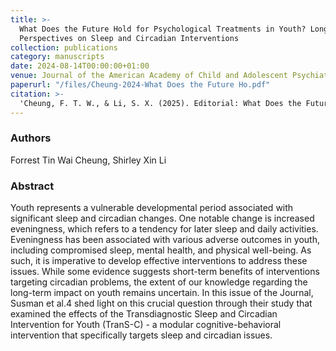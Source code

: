 ```yaml
---
title: >-
  What Does the Future Hold for Psychological Treatments in Youth? Long-Term
  Perspectives on Sleep and Circadian Interventions
collection: publications
category: manuscripts
date: 2024-08-14T00:00:00+01:00
venue: Journal of the American Academy of Child and Adolescent Psychiatry
paperurl: "/files/Cheung-2024-What Does the Future Ho.pdf"
citation: >-
  'Cheung, F. T. W., & Li, S. X. (2025). Editorial: What Does the Future Hold for Psychological Treatments in Youth? Long-Term Perspectives on Sleep and Circadian Interventions. Journal of the American Academy of Child and Adolescent Psychiatry, 64(3), 321–322.'
---
```

### Authors
Forrest Tin Wai Cheung, Shirley Xin Li

### Abstract
Youth represents a vulnerable developmental period associated with significant sleep and circadian changes. One notable change is increased eveningness, which refers to a tendency for later sleep and daily activities. Eveningness has been associated with various adverse outcomes in youth, including compromised sleep, mental health, and physical well-being. As such, it is imperative to develop effective interventions to address these issues. While some evidence suggests short-term benefits of interventions targeting circadian problems, the extent of our knowledge regarding the long-term impact on youth remains uncertain. In this issue of the Journal, Susman et al.4 shed light on this crucial question through their study that examined the effects of the Transdiagnostic Sleep and Circadian Intervention for Youth (TranS-C) - a modular cognitive-behavioral intervention that specifically targets sleep and circadian issues.